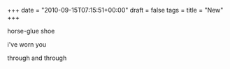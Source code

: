 +++
date = "2010-09-15T07:15:51+00:00"
draft = false
tags = 
title = "New"
+++
<p>horse-glue shoe</p>&#13;
<p>i've worn you</p>&#13;
<p>through and through</p>&#13;
 